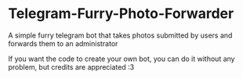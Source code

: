 # Telegram-Furry-Photo-Forwarder
A simple furry telegram bot that takes photos submitted by users and forwards them to an administrator

If you want the code to create your own bot, you can do it without any problem, but credits are appreciated :3

